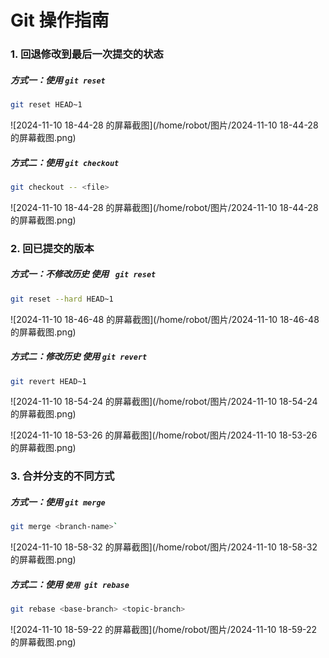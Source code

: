 

# Git 操作指南

### 1. 回退修改到最后一次提交的状态

##### 方式一：使用 `git reset`
```bash
git reset HEAD~1
```

![2024-11-10 18-44-28 的屏幕截图](/home/robot/图片/2024-11-10 18-44-28 的屏幕截图.png)

##### 方式二：使用 `git checkout`

```bash
git checkout -- <file>
```

![2024-11-10 18-44-28 的屏幕截图](/home/robot/图片/2024-11-10 18-44-28 的屏幕截图.png)

### 2. 回已提交的版本

##### 方式一：不修改历史 使用 ` git reset`
```bash
git reset --hard HEAD~1
```

![2024-11-10 18-46-48 的屏幕截图](/home/robot/图片/2024-11-10 18-46-48 的屏幕截图.png)

##### 方式二：修改历史 使用 `git revert`

```bash
git revert HEAD~1
```

![2024-11-10 18-54-24 的屏幕截图](/home/robot/图片/2024-11-10 18-54-24 的屏幕截图.png)

![2024-11-10 18-53-26 的屏幕截图](/home/robot/图片/2024-11-10 18-53-26 的屏幕截图.png)

### 3. 合并分支的不同方式

##### 方式一：使用 `git merge`
```bash
git merge <branch-name>`
```

![2024-11-10 18-58-32 的屏幕截图](/home/robot/图片/2024-11-10 18-58-32 的屏幕截图.png)

##### 方式二：使用 `使用 git rebase`

```bash
git rebase <base-branch> <topic-branch>
```

![2024-11-10 18-59-22 的屏幕截图](/home/robot/图片/2024-11-10 18-59-22 的屏幕截图.png)
